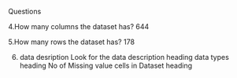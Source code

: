 Questions

4.How many columns the dataset has?
        644
        
5.How many rows the dataset has?
        178
        


6. data desription
    Look for the data description heading
                 data types heading
                 No of Missing value cells in Dataset heading